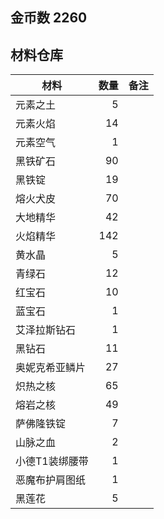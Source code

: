 ## 金币数 2260
## 材料仓库
| 材料        | 数量   |  备注  |
| --------   | -----:  | :----:  |
| 元素之土      | 5   |        |
| 元素火焰        |   14   |      |
| 元素空气        |    1   |    |
|黑铁矿石|90||
|黑铁锭|19||
|熔火犬皮|70||
|大地精华|42||
|火焰精华|142||
|黄水晶|5||
|青绿石|12||
|红宝石|10||
|蓝宝石|1||
|艾泽拉斯钻石|1||
|黑钻石|11||
|奥妮克希亚鳞片|27||
|炽热之核|65||
|熔岩之核|49||
|萨佛隆铁锭|7||
|山脉之血|2||
|小德T1装绑腰带|1||
|恶魔布护肩图纸|1||
|黑莲花|5||
